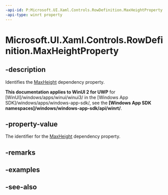 ```yaml
---
-api-id: P:Microsoft.UI.Xaml.Controls.RowDefinition.MaxHeightProperty
-api-type: winrt property
---
```


<!-- Property syntax
public Windows.UI.Xaml.DependencyProperty MaxHeightProperty { get; }
-->

# Microsoft.UI.Xaml.Controls.RowDefinition.MaxHeightProperty

## -description
Identifies the [MaxHeight](rowdefinition_maxheight.md) dependency property.

**This documentation applies to WinUI 2 for UWP** for [WinUI]/windows/apps/winui/winui3/ in the [Windows App SDK]/windows/apps/windows-app-sdk/, see the **[Windows App SDK namespaces]/windows/windows-app-sdk/api/winrt/**.

## -property-value
The identifier for the [MaxHeight](rowdefinition_maxheight.md) dependency property.

## -remarks

## -examples

## -see-also

